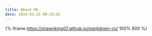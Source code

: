 ```yaml
---
title: About Me
date: 2019-03-25 00:33:01
---
```


{% iframe https://shawnking07.github.io/markdown-cv/ 100% 800 %}